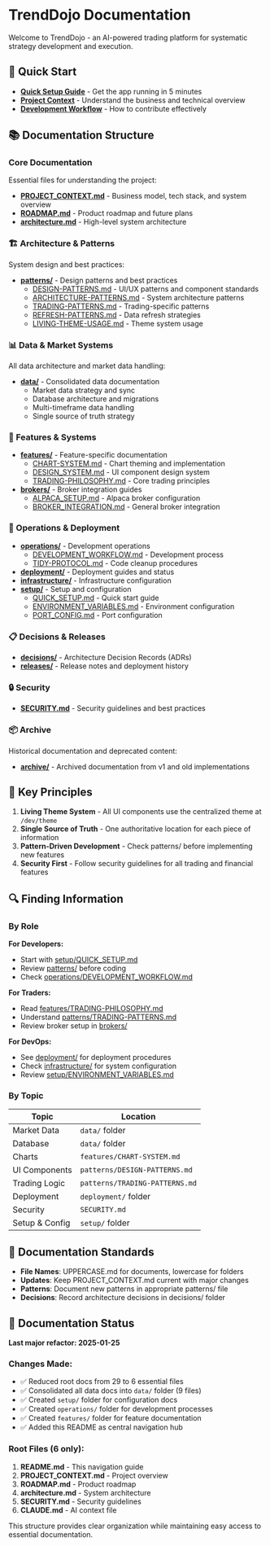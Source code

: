 # TrendDojo Documentation

Welcome to TrendDojo - an AI-powered trading platform for systematic strategy development and execution.

## 🚀 Quick Start

- **[Quick Setup Guide](./setup/QUICK_SETUP.md)** - Get the app running in 5 minutes
- **[Project Context](./PROJECT_CONTEXT.md)** - Understand the business and technical overview
- **[Development Workflow](./operations/DEVELOPMENT_WORKFLOW.md)** - How to contribute effectively

## 📚 Documentation Structure

### Core Documentation
Essential files for understanding the project:

- **[PROJECT_CONTEXT.md](./PROJECT_CONTEXT.md)** - Business model, tech stack, and system overview
- **[ROADMAP.md](./ROADMAP.md)** - Product roadmap and future plans
- **[architecture.md](./architecture.md)** - High-level system architecture

### 🏗️ Architecture & Patterns
System design and best practices:

- **[patterns/](./patterns/)** - Design patterns and best practices
  - [DESIGN-PATTERNS.md](./patterns/DESIGN-PATTERNS.md) - UI/UX patterns and component standards
  - [ARCHITECTURE-PATTERNS.md](./patterns/ARCHITECTURE-PATTERNS.md) - System architecture patterns
  - [TRADING-PATTERNS.md](./patterns/TRADING-PATTERNS.md) - Trading-specific patterns
  - [REFRESH-PATTERNS.md](./patterns/REFRESH-PATTERNS.md) - Data refresh strategies
  - [LIVING-THEME-USAGE.md](./patterns/LIVING-THEME-USAGE.md) - Theme system usage

### 📊 Data & Market Systems
All data architecture and market data handling:

- **[data/](./data/)** - Consolidated data documentation
  - Market data strategy and sync
  - Database architecture and migrations
  - Multi-timeframe data handling
  - Single source of truth strategy

### 🎨 Features & Systems

- **[features/](./features/)** - Feature-specific documentation
  - [CHART-SYSTEM.md](./features/CHART-SYSTEM.md) - Chart theming and implementation
  - [DESIGN_SYSTEM.md](./features/DESIGN_SYSTEM.md) - UI component design system
  - [TRADING-PHILOSOPHY.md](./features/TRADING-PHILOSOPHY.md) - Core trading principles
- **[brokers/](./brokers/)** - Broker integration guides
  - [ALPACA_SETUP.md](./brokers/ALPACA_SETUP.md) - Alpaca broker configuration
  - [BROKER_INTEGRATION.md](./brokers/BROKER_INTEGRATION.md) - General broker integration

### 🚢 Operations & Deployment

- **[operations/](./operations/)** - Development operations
  - [DEVELOPMENT_WORKFLOW.md](./operations/DEVELOPMENT_WORKFLOW.md) - Development process
  - [TIDY-PROTOCOL.md](./operations/TIDY-PROTOCOL.md) - Code cleanup procedures
- **[deployment/](./deployment/)** - Deployment guides and status
- **[infrastructure/](./infrastructure/)** - Infrastructure configuration
- **[setup/](./setup/)** - Setup and configuration
  - [QUICK_SETUP.md](./setup/QUICK_SETUP.md) - Quick start guide
  - [ENVIRONMENT_VARIABLES.md](./setup/ENVIRONMENT_VARIABLES.md) - Environment configuration
  - [PORT_CONFIG.md](./setup/PORT_CONFIG.md) - Port configuration

### 📋 Decisions & Releases

- **[decisions/](./decisions/)** - Architecture Decision Records (ADRs)
- **[releases/](./releases/)** - Release notes and deployment history

### 🔒 Security

- **[SECURITY.md](./SECURITY.md)** - Security guidelines and best practices

### 📦 Archive
Historical documentation and deprecated content:

- **[archive/](./archive/)** - Archived documentation from v1 and old implementations

## 🎯 Key Principles

1. **Living Theme System** - All UI components use the centralized theme at `/dev/theme`
2. **Single Source of Truth** - One authoritative location for each piece of information
3. **Pattern-Driven Development** - Check patterns/ before implementing new features
4. **Security First** - Follow security guidelines for all trading and financial features

## 🔍 Finding Information

### By Role

**For Developers:**
- Start with [setup/QUICK_SETUP.md](./setup/QUICK_SETUP.md)
- Review [patterns/](./patterns/) before coding
- Check [operations/DEVELOPMENT_WORKFLOW.md](./operations/DEVELOPMENT_WORKFLOW.md)

**For Traders:**
- Read [features/TRADING-PHILOSOPHY.md](./features/TRADING-PHILOSOPHY.md)
- Understand [patterns/TRADING-PATTERNS.md](./patterns/TRADING-PATTERNS.md)
- Review broker setup in [brokers/](./brokers/)

**For DevOps:**
- See [deployment/](./deployment/) for deployment procedures
- Check [infrastructure/](./infrastructure/) for system configuration
- Review [setup/ENVIRONMENT_VARIABLES.md](./setup/ENVIRONMENT_VARIABLES.md)

### By Topic

| Topic | Location |
|-------|----------|
| Market Data | `data/` folder |
| Database | `data/` folder |
| Charts | `features/CHART-SYSTEM.md` |
| UI Components | `patterns/DESIGN-PATTERNS.md` |
| Trading Logic | `patterns/TRADING-PATTERNS.md` |
| Deployment | `deployment/` folder |
| Security | `SECURITY.md` |
| Setup & Config | `setup/` folder |

## 📝 Documentation Standards

- **File Names**: UPPERCASE.md for documents, lowercase for folders
- **Updates**: Keep PROJECT_CONTEXT.md current with major changes
- **Patterns**: Document new patterns in appropriate patterns/ file
- **Decisions**: Record architecture decisions in decisions/ folder

## 🚧 Documentation Status

**Last major refactor: 2025-01-25**

### Changes Made:
- ✅ Reduced root docs from 29 to 6 essential files
- ✅ Consolidated all data docs into `data/` folder (9 files)
- ✅ Created `setup/` folder for configuration docs
- ✅ Created `operations/` folder for development processes
- ✅ Created `features/` folder for feature documentation
- ✅ Added this README as central navigation hub

### Root Files (6 only):
1. **README.md** - This navigation guide
2. **PROJECT_CONTEXT.md** - Project overview
3. **ROADMAP.md** - Product roadmap
4. **architecture.md** - System architecture
5. **SECURITY.md** - Security guidelines
6. **CLAUDE.md** - AI context file

This structure provides clear organization while maintaining easy access to essential documentation.